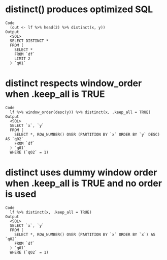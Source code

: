 # distinct() produces optimized SQL

    Code
      (out <- lf %>% head(2) %>% distinct(x, y))
    Output
      <SQL>
      SELECT DISTINCT *
      FROM (
        SELECT *
        FROM `df`
        LIMIT 2
      ) `q01`

# distinct respects window_order when .keep_all is TRUE

    Code
      lf %>% window_order(desc(y)) %>% distinct(x, .keep_all = TRUE)
    Output
      <SQL>
      SELECT `x`, `y`
      FROM (
        SELECT *, ROW_NUMBER() OVER (PARTITION BY `x` ORDER BY `y` DESC) AS `q02`
        FROM `df`
      ) `q01`
      WHERE (`q02` = 1)

# distinct uses dummy window order when .keep_all is TRUE and no order is used

    Code
      lf %>% distinct(x, .keep_all = TRUE)
    Output
      <SQL>
      SELECT `x`, `y`
      FROM (
        SELECT *, ROW_NUMBER() OVER (PARTITION BY `x` ORDER BY `x`) AS `q02`
        FROM `df`
      ) `q01`
      WHERE (`q02` = 1)

